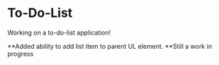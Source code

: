 # To-Do-List
Working on a to-do-list application!

**Added ability to add list item to parent UL element. 
**Still a work in progress
